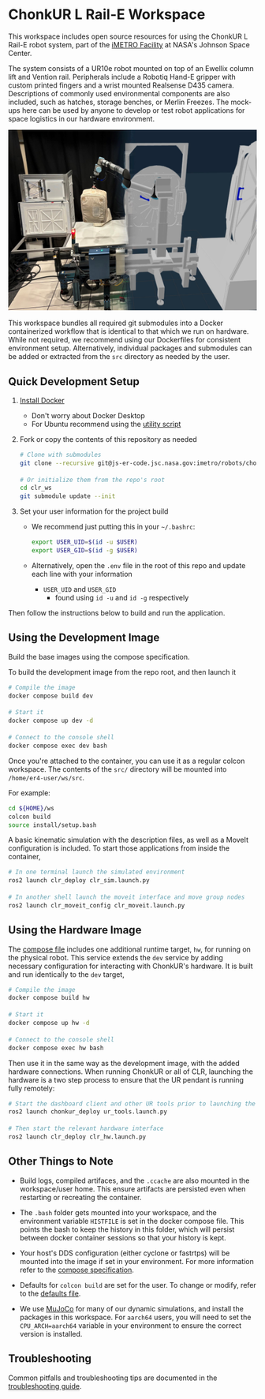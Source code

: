 # ChonkUR L Rail-E Workspace

This workspace includes open source resources for using the ChonkUR L Rail-E robot system,
part of the [iMETRO Facility](https://ntrs.nasa.gov/citations/20240013956) at NASA's Johnson Space Center.

The system consists of a UR10e robot mounted on top of an Ewellix column lift and Vention rail.
Peripherals include a Robotiq Hand-E gripper with custom printed fingers and a wrist mounted Realsense D435 camera.
Descriptions of commonly used environmental components are also included, such as hatches, storage benches, or Merlin Freezes.
The mock-ups here can be used by anyone to develop or test robot applications for space logistics in our hardware environment.

![alt text](./docs/imetro_sim_real.png "iMETRO Environment and Simulation")

This workspace bundles all required git submodules into a Docker containerized workflow that is identical to that which we run on hardware.
While not required, we recommend using our Dockerfiles for consistent environment setup.
Alternatively, individual packages and submodules can be added or extracted from the `src` directory as needed by the user.

## Quick Development Setup

1) [Install Docker](https://docs.docker.com/engine/install/ubuntu/)
    - Don't worry about Docker Desktop
    - For Ubuntu recommend using the [utility script](https://docs.docker.com/engine/install/ubuntu/#install-using-the-convenience-script)
2) Fork or copy the contents of this repository as needed

    ```bash
    # Clone with submodules
    git clone --recursive git@js-er-code.jsc.nasa.gov:imetro/robots/chonkur-l-rail-e/clr_ws.git

    # Or initialize them from the repo's root
    cd clr_ws
    git submodule update --init
    ```

3) Set your user information for the project build
    - We recommend just putting this in your `~/.bashrc`:

      ```bash
      export USER_UID=$(id -u $USER)
      export USER_GID=$(id -g $USER)
      ```

    - Alternatively, open the `.env` file in the root of this repo and update each line with your information
        - `USER_UID` and `USER_GID`
            - found using `id -u` and `id -g` respectively

Then follow the instructions below to build and run the application.

## Using the Development Image

Build the base images using the compose specification.

To build the development image from the repo root, and then launch it

```bash
# Compile the image
docker compose build dev

# Start it
docker compose up dev -d

# Connect to the console shell
docker compose exec dev bash
```

Once you're attached to the container, you can use it as a regular colcon workspace.
The contents of the `src/` directory will be mounted into `/home/er4-user/ws/src`.

For example:

```bash
cd ${HOME}/ws
colcon build
source install/setup.bash
```

A basic kinematic simulation with the description files, as well as a MoveIt configuration is included.
To start those applications from inside the container,

```bash
# In one terminal launch the simulated environment
ros2 launch clr_deploy clr_sim.launch.py

# In another shell launch the moveit interface and move group nodes
ros2 launch clr_moveit_config clr_moveit.launch.py
```

## Using the Hardware Image

The [compose file](docker-compose.yml) includes one additional runtime target, `hw`, for running on the physical robot.
This service extends the `dev` service by adding necessary configuration for interacting with ChonkUR's hardware.
It is built and run identically to the `dev` target,

```bash
# Compile the image
docker compose build hw

# Start it
docker compose up hw -d

# Connect to the console shell
docker compose exec hw bash
```

Then use it in the same way as the development image, with the added hardware connections.
When running ChonkUR or all of CLR, launching the hardware is a two step process to ensure that the UR pendant is running fully remotely:

```bash
# Start the dashboard client and other UR tools prior to launching the ROS 2 HW drivers
ros2 launch chonkur_deploy ur_tools.launch.py

# Then start the relevant hardware interface
ros2 launch clr_deploy clr_hw.launch.py
```

## Other Things to Note

- Build logs, compiled artifaces, and the `.ccache` are also mounted in the workspace/user home.
This ensure artifacts are persisted even when restarting or recreating the container.

- The `.bash` folder gets mounted into your workspace, and the environment variable `HISTFILE` is set in the docker compose file.
This points the bash to keep the history in this folder, which will persist between docker container sessions so that your history is kept.

- Your host's DDS configuration (either cyclone or fastrtps) will be mounted into the image if set in your environment.
For more information refer to the [compose specification](docker-compose.yaml).

- Defaults for `colcon build` are set for the user. To change or modify, refer to the [defaults file](config/colcon-defaults.yaml).

- We use [MuJoCo](https://mujoco.readthedocs.io/en/stable/XMLreference.html) for many of our dynamic simulations, and install the packages in this workspace.
For `aarch64` users, you will need to set the `CPU_ARCH=aarch64` variable in your environment to ensure the correct version is installed.

## Troubleshooting

Common pitfalls and troubleshooting tips are documented in the [troubleshooting guide](./docs/TROUBLESHOOTING.md).
